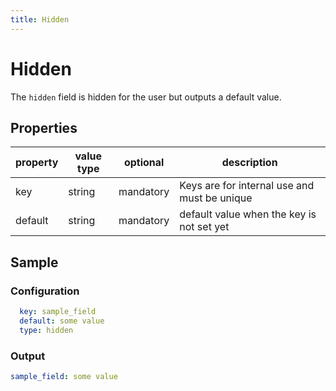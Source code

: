 ```yaml
---
title: Hidden
---
```


# Hidden

The `hidden` field is hidden for the user but outputs a default value.

## Properties

| property | value type | optional  | description                                  |
|----------|------------|-----------|----------------------------------------------|
| key      | string     | mandatory | Keys are for internal use and must be unique |
| default  | string     | mandatory | default value when the key is not set yet    |


## Sample

### Configuration

```yaml
  key: sample_field
  default: some value
  type: hidden
```

### Output

```yaml
sample_field: some value
```
